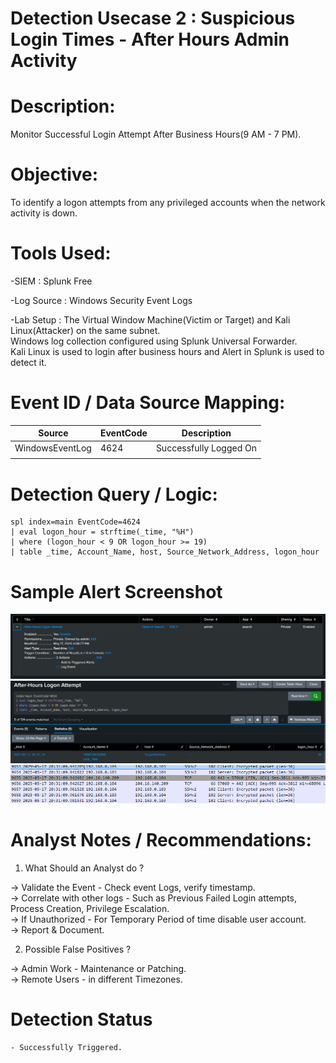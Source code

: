 

# Detection Usecase 2 : Suspicious Login Times - After Hours Admin Activity


# Description: 
Monitor Successful Login Attempt After Business Hours(9 AM - 7 PM).


# Objective:
To identify a logon attempts from any privileged accounts when the network activity is down.


# Tools Used:

-SIEM : Splunk Free

-Log Source : Windows Security Event Logs 

-Lab Setup : The Virtual Window Machine(Victim or Target) and Kali Linux(Attacker) on the same subnet.  
             Windows log collection configured using Splunk Universal Forwarder.  
             Kali Linux is used to login after business hours and Alert in Splunk is used to detect it.


# Event ID / Data Source Mapping:

|Source                  | EventCode | Description                |
|------------------------|-----------|----------------------------|
|WindowsEventLog         | 4624      | Successfully Logged On     |
|                        |           |                            |

# Detection Query / Logic:

```
spl index=main EventCode=4624  
| eval logon_hour = strftime(_time, "%H")   
| where (logon_hour < 9 OR logon_hour >= 19)  
| table _time, Account_Name, host, Source_Network_Address, logon_hour
```


# Sample Alert Screenshot

![1](<../logs/Screenshot 2025-05-17 154312.png>)  
![2](<../logs/Screenshot 2025-05-17 203201.png>)  
![3](<../logs/Screenshot 2025-05-17 204804.png>)


# Analyst Notes / Recommendations:

1) What Should an Analyst do ? 

-> Validate the Event - Check event Logs, verify timestamp.  
-> Correlate with other logs - Such as Previous Failed Login attempts, Process Creation, Privilege Escalation.    
-> If Unauthorized  - For Temporary Period of time disable user account.  
-> Report & Document.

2) Possible False Positives ?

-> Admin Work - Maintenance or Patching.  
-> Remote Users - in different Timezones.  


# Detection Status
    - Successfully Triggered.


